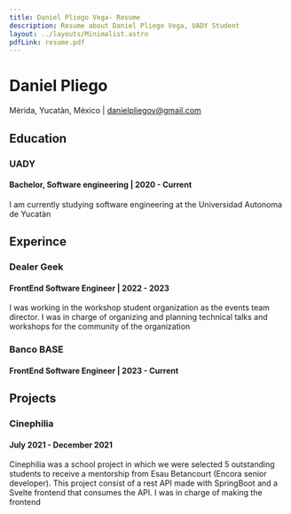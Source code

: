 ```yaml
---
title: Daniel Pliego Vega- Resume
description: Resume about Daniel Pliego Vega, UADY Student
layout: ../layouts/Minimalist.astro
pdfLink: resume.pdf
---
```


# Daniel Pliego

Mèrida, Yucatàn, Mèxico | danielpliegov@gmail.com

## Education

### UADY

#### Bachelor, Software engineering | 2020 - Current

I am currently studying software engineering at the Universidad Autonoma de Yucatàn

## Experince

### Dealer Geek

#### FrontEnd Software Engineer | 2022 - 2023

I was working in the workshop student organization as the events team director.
I was in charge of organizing and planning technical talks and workshops for the community of the organization

### Banco BASE

#### FrontEnd Software Engineer | 2023 - Current

## Projects

### Cinephilia

#### July 2021 - December 2021

Cinephilia was a school project in which we were selected 5 outstanding students to receive a mentorship from Esau Betancourt (Encora senior developer).
This project consist of a rest API made with SpringBoot and a Svelte frontend that consumes the API. I was in charge of making the frontend
